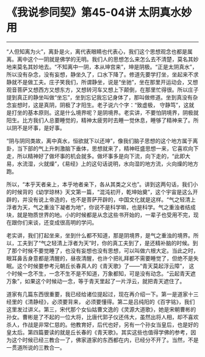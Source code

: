 # 《我说参同契》第45-04讲 太阴真水妙用

------

“人但知离为火”，离卦是火，离代表眼睛也代表心，我们这个思想观念也都是属离。离中这个一阴就是佛学的无明。我们人的思想怎么来怎么去不清楚，莫名其妙地来莫名其妙地去。“不知离中一阴，本从坤宫来”，坤是阴极。“正是太阴真水”，所以没有杂念，没有妄想，静坐久了，口水下降了。修道先要学打坐，坐起来不求静就不是做工夫。庄子笑我们，所谓静坐，说是“坐驰”，坐在那里开运动会，又想观音菩萨又想西方又想东方，又想转河车又想上下颠倒，在那里忙得很。所以庄子提到真正的静坐叫做“坐忘”，坐到忘记我忘记身体了，那叫做修道。坐到真没有杂念妄想时，这是真阴，阴极了才阳生。老子说六个字：“致虚极， 守静笃”，这就是打坐的基本原则。这是什么境界呢？是阴境界。老实讲，不要怕阴境界，阴极就阳生。比方我们人总要睡觉的，精神太疲劳时去睡一觉休息，睡够了精神来了。所以阴不是坏事，是好事。

“阴与阴同类故，离中真水，恒欲就下以还坤”，像我们脑子思想的这个地方属于离卦，当下部的气上升刺激脑下垂体，思想就来了，精神旺盛思想一来，它喜欢向下走，所以精神好了做坏事的机会就多。做坏事多是向下流，向下走的，“此即大易，水流湿，火就燥”，《易经》上的这句话说明，水向湿的地方流，火向燥的地方跑。

所以，“本乎天者亲上，本乎地者亲下，各从其类之义也”。讲到这两句话，我们小的时候背的《幼学琼林》天文第一篇，“混沌初开，乾坤始奠”，这个宇宙是这么开辟的，并没有说上帝造的，也不是菩萨开辟的，中国文化就是这样。“气之轻清上浮者为天，气之重浊下凝者为地”，你说不是科学嘛，也是科学。气之重浊者结成块，就是物质世界的地。小的时候都是从念这些书开始的，一辈子也受用不完，现在跟你们来谈，还变成很高明的学问。

老实讲，我们打起坐来，坐到什么都不知道，那是阴境界，是气之重浊的境界。所以，工夫到了“气之轻清上浮者为天”时，你的真工夫到了，是还精补脑的时候。到了那个时候不要觉睡了，也没有妄想也没有思想，可以叫做六根大定。当此之时，眼耳鼻舌身意都是清醒的，昼夜清醒，也许个把礼拜都不需要睡觉了，但绝不是失眠。这个时候要参考元朝丘长春真人的《青天歌》了——“青天莫起浮云障”， 这个时候一念不生，一念不生不是不知道，万象都知，可是没有动念。“云起青天遮万象”，如果这个时候动一念，等于青天里起了一片浮云，就把青天遮住了。

道家有几篇东西很重要，我已经给诸位提起过，现在再介绍一下。第一是道家十三经里的《清静经》，必须要背来， 必须要懂得。第二是吕纯阳的《百字铭》，我们这里发过讲义。第三，宋代那个女仙姑曹文逸的《灵源大道歌》，她是宋朝曹彬的孙女。曹彬是了不起的一位大将，比唐代郭子仪还伟大，虽然出将人相，却不喜欢杀人，作战是非常仁慈的。他教育好，后代也好，另有一个孙女当皇后，也是好的皇太后。第四篇要读的就是丘长春的《青天歌》。其实这些也值得学佛的参考，因为这个时候已经三教合一了，佛家道家的东西都在内，已经分不开了。当然，不是一贯道所说的三教合一。